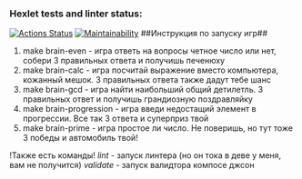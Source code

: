 ### Hexlet tests and linter status:
[![Actions Status](https://github.com/marmadukeone/php-project-45/workflows/hexlet-check/badge.svg)](https://github.com/marmadukeone/php-project-45/actions)
[![Maintainability](https://api.codeclimate.com/v1/badges/7a2a9b7d91032a6fcb84/maintainability)](https://codeclimate.com/github/marmadukeone/php-project-45/maintainability)
##Инструкция по запуску игр##
1. make brain-even - игра ответь на вопросы четное число или нет, собери 3 правильных ответа и получишь печенюху
2. make brain-calc - игра посчитай выражение вместо компьютера, кожанный мешок. 3 правильных ответа также дадут тебе шанс
3. make brain-gcd - игра найти наибольший общий детилетль. 3 правильных ответ  и получишь грандиозную поздравляйку
4. make brain-progression - игра введи недостащий элемент в прогрессии. Все так 3 ответа и суперприз твой
5. make brain-prime - игра простое ли число. Не поверишь, но тут тоже 3 победы и автомобиль твой!


!Также есть команды!
*lint* - запуск линтера (но он тока в деве у меня, вам не получится)
*validate* - запуск валидтора компосе джсон